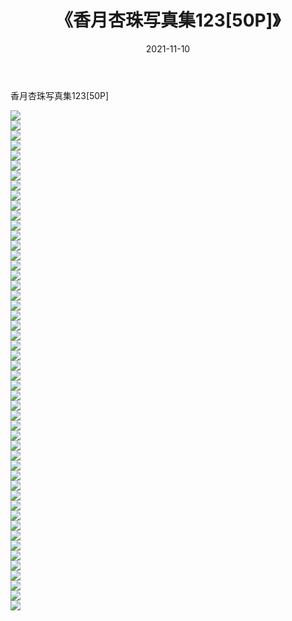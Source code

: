 ﻿---
layout: post
title:  《香月杏珠写真集123[50P]》
date:   2021-11-10
img: http://img.660000.xyz/Sharelink/性感/2021/香月杏珠写真集123[50P]/000.jpg
categories: [美女, 清纯, 唯美]
---

香月杏珠写真集123[50P]

  ![](http://img.660000.xyz/Sharelink/性感/2021/香月杏珠写真集123[50P]/001.jpg) <br> ![](http://img.660000.xyz/Sharelink/性感/2021/香月杏珠写真集123[50P]/002.jpg) <br> ![](http://img.660000.xyz/Sharelink/性感/2021/香月杏珠写真集123[50P]/003.jpg) <br> ![](http://img.660000.xyz/Sharelink/性感/2021/香月杏珠写真集123[50P]/004.jpg) <br> ![](http://img.660000.xyz/Sharelink/性感/2021/香月杏珠写真集123[50P]/005.jpg) <br> ![](http://img.660000.xyz/Sharelink/性感/2021/香月杏珠写真集123[50P]/006.jpg) <br> ![](http://img.660000.xyz/Sharelink/性感/2021/香月杏珠写真集123[50P]/007.jpg) <br> ![](http://img.660000.xyz/Sharelink/性感/2021/香月杏珠写真集123[50P]/008.jpg) <br> ![](http://img.660000.xyz/Sharelink/性感/2021/香月杏珠写真集123[50P]/009.jpg) <br> ![](http://img.660000.xyz/Sharelink/性感/2021/香月杏珠写真集123[50P]/010.jpg) <br> ![](http://img.660000.xyz/Sharelink/性感/2021/香月杏珠写真集123[50P]/011.jpg) <br> ![](http://img.660000.xyz/Sharelink/性感/2021/香月杏珠写真集123[50P]/012.jpg) <br> ![](http://img.660000.xyz/Sharelink/性感/2021/香月杏珠写真集123[50P]/013.jpg) <br> ![](http://img.660000.xyz/Sharelink/性感/2021/香月杏珠写真集123[50P]/014.jpg) <br> ![](http://img.660000.xyz/Sharelink/性感/2021/香月杏珠写真集123[50P]/015.jpg) <br> ![](http://img.660000.xyz/Sharelink/性感/2021/香月杏珠写真集123[50P]/016.jpg) <br> ![](http://img.660000.xyz/Sharelink/性感/2021/香月杏珠写真集123[50P]/017.jpg) <br> ![](http://img.660000.xyz/Sharelink/性感/2021/香月杏珠写真集123[50P]/018.jpg) <br> ![](http://img.660000.xyz/Sharelink/性感/2021/香月杏珠写真集123[50P]/019.jpg) <br> ![](http://img.660000.xyz/Sharelink/性感/2021/香月杏珠写真集123[50P]/020.jpg) <br> ![](http://img.660000.xyz/Sharelink/性感/2021/香月杏珠写真集123[50P]/021.jpg) <br> ![](http://img.660000.xyz/Sharelink/性感/2021/香月杏珠写真集123[50P]/022.jpg) <br> ![](http://img.660000.xyz/Sharelink/性感/2021/香月杏珠写真集123[50P]/023.jpg) <br> ![](http://img.660000.xyz/Sharelink/性感/2021/香月杏珠写真集123[50P]/024.jpg) <br> ![](http://img.660000.xyz/Sharelink/性感/2021/香月杏珠写真集123[50P]/025.jpg) <br> ![](http://img.660000.xyz/Sharelink/性感/2021/香月杏珠写真集123[50P]/026.jpg) <br> ![](http://img.660000.xyz/Sharelink/性感/2021/香月杏珠写真集123[50P]/027.jpg) <br> ![](http://img.660000.xyz/Sharelink/性感/2021/香月杏珠写真集123[50P]/028.jpg) <br> ![](http://img.660000.xyz/Sharelink/性感/2021/香月杏珠写真集123[50P]/029.jpg) <br> ![](http://img.660000.xyz/Sharelink/性感/2021/香月杏珠写真集123[50P]/030.jpg) <br> ![](http://img.660000.xyz/Sharelink/性感/2021/香月杏珠写真集123[50P]/031.jpg) <br> ![](http://img.660000.xyz/Sharelink/性感/2021/香月杏珠写真集123[50P]/032.jpg) <br> ![](http://img.660000.xyz/Sharelink/性感/2021/香月杏珠写真集123[50P]/033.jpg) <br> ![](http://img.660000.xyz/Sharelink/性感/2021/香月杏珠写真集123[50P]/034.jpg) <br> ![](http://img.660000.xyz/Sharelink/性感/2021/香月杏珠写真集123[50P]/035.jpg) <br> ![](http://img.660000.xyz/Sharelink/性感/2021/香月杏珠写真集123[50P]/036.jpg) <br> ![](http://img.660000.xyz/Sharelink/性感/2021/香月杏珠写真集123[50P]/037.jpg) <br> ![](http://img.660000.xyz/Sharelink/性感/2021/香月杏珠写真集123[50P]/038.jpg) <br> ![](http://img.660000.xyz/Sharelink/性感/2021/香月杏珠写真集123[50P]/039.jpg) <br> ![](http://img.660000.xyz/Sharelink/性感/2021/香月杏珠写真集123[50P]/040.jpg) <br> ![](http://img.660000.xyz/Sharelink/性感/2021/香月杏珠写真集123[50P]/041.jpg) <br> ![](http://img.660000.xyz/Sharelink/性感/2021/香月杏珠写真集123[50P]/042.jpg) <br> ![](http://img.660000.xyz/Sharelink/性感/2021/香月杏珠写真集123[50P]/043.jpg) <br> ![](http://img.660000.xyz/Sharelink/性感/2021/香月杏珠写真集123[50P]/044.jpg) <br> ![](http://img.660000.xyz/Sharelink/性感/2021/香月杏珠写真集123[50P]/045.jpg) <br> ![](http://img.660000.xyz/Sharelink/性感/2021/香月杏珠写真集123[50P]/046.jpg) <br> ![](http://img.660000.xyz/Sharelink/性感/2021/香月杏珠写真集123[50P]/047.jpg) <br> ![](http://img.660000.xyz/Sharelink/性感/2021/香月杏珠写真集123[50P]/048.jpg) <br> ![](http://img.660000.xyz/Sharelink/性感/2021/香月杏珠写真集123[50P]/049.jpg) <br> ![](http://img.660000.xyz/Sharelink/性感/2021/香月杏珠写真集123[50P]/050.jpg) <br>